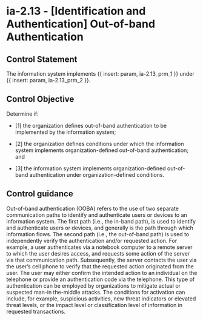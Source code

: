 # ia-2.13 - \[Identification and Authentication\] Out-of-band Authentication

## Control Statement

The information system implements {{ insert: param, ia-2.13_prm_1 }} under {{ insert: param, ia-2.13_prm_2 }}.

## Control Objective

Determine if:

- \[1\] the organization defines out-of-band authentication to be implemented by the information system;

- \[2\] the organization defines conditions under which the information system implements organization-defined out-of-band authentication; and

- \[3\] the information system implements organization-defined out-of-band authentication under organization-defined conditions.

## Control guidance

Out-of-band authentication (OOBA) refers to the use of two separate communication paths to identify and authenticate users or devices to an information system. The first path (i.e., the in-band path), is used to identify and authenticate users or devices, and generally is the path through which information flows. The second path (i.e., the out-of-band path) is used to independently verify the authentication and/or requested action. For example, a user authenticates via a notebook computer to a remote server to which the user desires access, and requests some action of the server via that communication path. Subsequently, the server contacts the user via the user’s cell phone to verify that the requested action originated from the user. The user may either confirm the intended action to an individual on the telephone or provide an authentication code via the telephone. This type of authentication can be employed by organizations to mitigate actual or suspected man-in the-middle attacks. The conditions for activation can include, for example, suspicious activities, new threat indicators or elevated threat levels, or the impact level or classification level of information in requested transactions.
